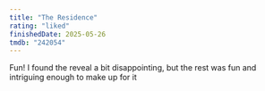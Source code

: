 ```yaml
---
title: "The Residence"
rating: "liked"
finishedDate: 2025-05-26
tmdb: "242054"
---
```


Fun! I found the reveal a bit disappointing, but the rest was fun and intriguing enough to make up for it
